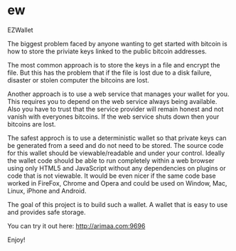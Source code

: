 ew
==

EZWallet

The biggest problem faced by anyone wanting to get started with bitcoin is how to store the priviate keys linked to the public bitcoin addresses. 

The most common approach is to store the keys in a file and encrypt the file. But this has the problem that if the file is lost due to a disk failure, disaster or stolen computer the bitcoins are lost.

Another approach is to use a web service that manages your wallet for you. This requires you to depend on the web service always being available. Also you have to trust that the service provider will remain honest and not vanish with everyones bitcoins. If the web service shuts down then your bitcoins are lost.

The safest approch is to use a deterministic wallet so that private keys can be generated from a seed and do not need to be stored. The source code for this wallet should be viewable/readable and under your control. Ideally the wallet code should be able to run completely within a web browser using only HTML5 and JavaScript without any dependencies on plugins or code that is not viewable. It would be even nicer if the same code base worked in FireFox, Chrome and Opera and could be used on Window, Mac, Linux, iPhone and Android.

The goal of this project is to build such a wallet. A wallet that is easy to use and provides safe storage.

You can try it out here: http://arimaa.com:9696

Enjoy!



